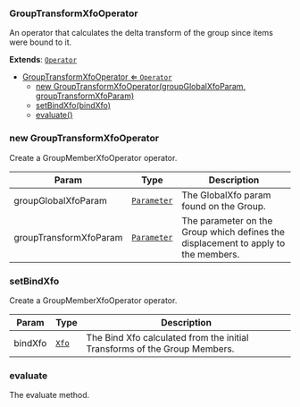 <a name="GroupTransformXfoOperator"></a>

### GroupTransformXfoOperator 
An operator that calculates the delta transform of the group since items were bound to it.


**Extends**: <code>[Operator](api/SceneTree\Operators\Operator.md)</code>  

* [GroupTransformXfoOperator ⇐ <code>Operator</code>](#GroupTransformXfoOperator)
    * [new GroupTransformXfoOperator(groupGlobalXfoParam, groupTransformXfoParam)](#new-GroupTransformXfoOperator)
    * [setBindXfo(bindXfo)](#setBindXfo)
    * [evaluate()](#evaluate)

<a name="new_GroupTransformXfoOperator_new"></a>

### new GroupTransformXfoOperator
Create a GroupMemberXfoOperator operator.


| Param | Type | Description |
| --- | --- | --- |
| groupGlobalXfoParam | <code>[Parameter](api/SceneTree\Parameters\Parameter.md)</code> | The GlobalXfo param found on the Group. |
| groupTransformXfoParam | <code>[Parameter](api/SceneTree\Parameters\Parameter.md)</code> | The parameter on the Group which defines the displacement to apply to the members. |

<a name="GroupTransformXfoOperator+setBindXfo"></a>

### setBindXfo
Create a GroupMemberXfoOperator operator.



| Param | Type | Description |
| --- | --- | --- |
| bindXfo | <code>[Xfo](api/Math\Xfo.md)</code> | The Bind Xfo calculated from the initial Transforms of the Group Members. |

<a name="GroupTransformXfoOperator+evaluate"></a>

### evaluate
The evaluate method.



